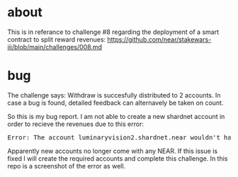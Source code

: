 # about

This is in referance to challenge #8 regarding the deployment of a smart contract to split reward revenues: 
https://github.com/near/stakewars-iii/blob/main/challenges/008.md

# bug

The challenge says: 
    Withdraw is succesfully distributed to 2 accounts.
    In case a bug is found, detailed feedback can alternavely be taken on count.

So this is my bug report. I am not able to create a new shardnet account in order to recieve the revenues due to this error:

<pre>
Error: The account luminaryvision2.shardnet.near wouldn't have enough balance to cover storage, required to have 1820000000000000000000 yoctoNEAR more
</pre>

Apparently new accounts no longer come with any NEAR. If this issue is fixed I will create the required accounts and complete this challenge. In this 
repo is a screenshot of the error as well.
